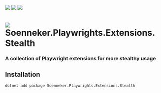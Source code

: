 ﻿[![](https://img.shields.io/nuget/v/soenneker.playwrights.extensions.stealth.svg?style=for-the-badge)](https://www.nuget.org/packages/soenneker.playwrights.extensions.stealth/)
[![](https://img.shields.io/github/actions/workflow/status/soenneker/soenneker.playwrights.extensions.stealth/publish-package.yml?style=for-the-badge)](https://github.com/soenneker/soenneker.playwrights.extensions.stealth/actions/workflows/publish-package.yml)
[![](https://img.shields.io/nuget/dt/soenneker.playwrights.extensions.stealth.svg?style=for-the-badge)](https://www.nuget.org/packages/soenneker.playwrights.extensions.stealth/)

# ![](https://user-images.githubusercontent.com/4441470/224455560-91ed3ee7-f510-4041-a8d2-3fc093025112.png) Soenneker.Playwrights.Extensions.Stealth
### A collection of Playwright extensions for more stealthy usage

## Installation

```
dotnet add package Soenneker.Playwrights.Extensions.Stealth
```

